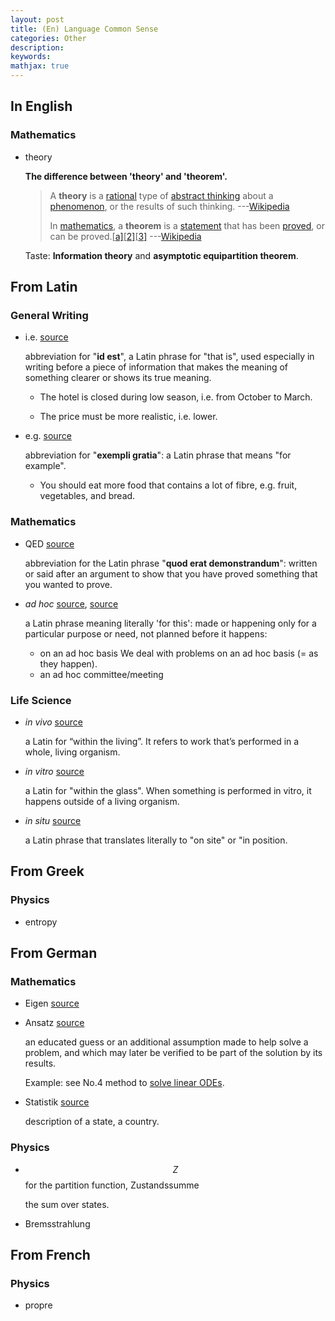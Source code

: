 ```yaml
---
layout: post
title: (En) Language Common Sense
categories: Other
description: 
keywords: 
mathjax: true
---
```


## In English

### Mathematics

- theory

  **The difference between 'theory' and 'theorem'.**

  > A **theory** is a [rational](https://en.wikipedia.org/wiki/Reason) type of [abstract thinking](https://en.wikipedia.org/wiki/Abstraction) about a [phenomenon](https://en.wikipedia.org/wiki/Phenomenon), or the results of such thinking. ---[Wikipedia](https://en.wikipedia.org/wiki/Theory)
  >
  > In [mathematics](https://en.wikipedia.org/wiki/Mathematics), a **theorem** is a [statement](https://en.wikipedia.org/wiki/Statement_(logic)) that has been [proved](https://en.wikipedia.org/wiki/Mathematical_proof), or can be proved.[[a\]](https://en.wikipedia.org/wiki/Theorem#cite_note-2)[[2\]](https://en.wikipedia.org/wiki/Theorem#cite_note-3)[[3\]](https://en.wikipedia.org/wiki/Theorem#cite_note-4) ---[Wikipedia](https://en.wikipedia.org/wiki/Theorem)

  Taste: **Information theory** and **asymptotic equipartition theorem**.

## From Latin

### General Writing

- i.e. [source](https://dictionary.cambridge.org/dictionary/english/ie)

  abbreviation for "**id est**", a Latin phrase for "that is", used especially in writing before a piece of information that makes the meaning of something clearer or shows its true meaning.

  - The hotel is closed during low season, i.e. from October to March.

  - The price must be more realistic, i.e. lower.

- e.g. [source](https://dictionary.cambridge.org/dictionary/english/eg?q=e.g.)

  abbreviation for "**exempli gratia**": a Latin phrase that means "for example".

  - You should eat more food that contains a lot of fibre, e.g. fruit, vegetables, and bread.

### Mathematics

- QED [source](https://dictionary.cambridge.org/dictionary/english/qed?q=q.e.d)

  abbreviation for the Latin phrase "**quod erat demonstrandum**": written or said after an argument to show that you have proved something that you wanted to prove.

- *ad hoc* [source](https://en.wikipedia.org/wiki/Ad_hoc), [source](https://dictionary.cambridge.org/dictionary/english/ad-hoc)

  a Latin phrase meaning literally 'for this': made or happening only for a particular purpose or need, not planned before it happens: 

  - on an ad hoc basis We deal with problems on an ad hoc basis (= as they happen). 
  - an ad hoc committee/meeting 

### Life Science

- *in vivo* [source](https://www.healthline.com/health/in-vivo-vs-in-vitro)

  a Latin for “within the living”. It refers to work that’s performed in a whole, living organism.

- *in vitro* [source](https://www.healthline.com/health/in-vivo-vs-in-vitro)

  a Latin for "within the glass". When something is performed in vitro, it happens outside of a living organism.

- *in situ* [source](https://en.wikipedia.org/wiki/In_situ)

  a Latin phrase that translates literally to "on site" or "in position.

## From Greek

### Physics

- entropy

## From German

### Mathematics

- Eigen [source]()

- Ansatz [source](https://en.wikipedia.org/wiki/Ansatz)

  an educated guess or an additional assumption made to help solve a problem, and which may later be verified to be part of the solution by its results.

  Example: see No.4 method to [solve linear ODEs](https://shi200005.github.io/download_file/Calculus_ODE.pdf).

- Statistik [source](https://en.wikipedia.org/wiki/Statistics)

  description of a state, a country.

### Physics

- $$Z$$ for the partition function, Zustandssumme

  the sum over states.

- Bremsstrahlung

## From French

### Physics

- propre

